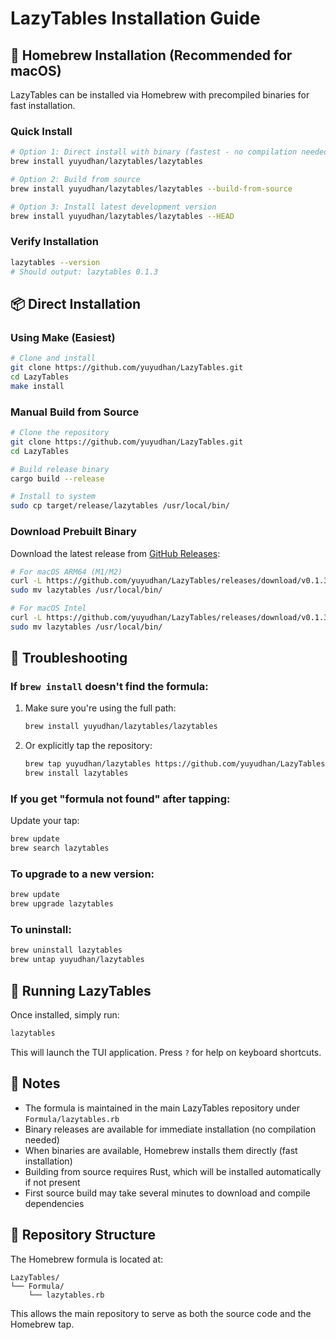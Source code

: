 # LazyTables Installation Guide

## 🍺 Homebrew Installation (Recommended for macOS)

LazyTables can be installed via Homebrew with precompiled binaries for fast installation.

### Quick Install

```bash
# Option 1: Direct install with binary (fastest - no compilation needed)
brew install yuyudhan/lazytables/lazytables

# Option 2: Build from source
brew install yuyudhan/lazytables/lazytables --build-from-source

# Option 3: Install latest development version
brew install yuyudhan/lazytables/lazytables --HEAD
```

### Verify Installation

```bash
lazytables --version
# Should output: lazytables 0.1.3
```

## 📦 Direct Installation

### Using Make (Easiest)

```bash
# Clone and install
git clone https://github.com/yuyudhan/LazyTables.git
cd LazyTables
make install
```

### Manual Build from Source

```bash
# Clone the repository
git clone https://github.com/yuyudhan/LazyTables.git
cd LazyTables

# Build release binary
cargo build --release

# Install to system
sudo cp target/release/lazytables /usr/local/bin/
```

### Download Prebuilt Binary

Download the latest release from [GitHub Releases](https://github.com/yuyudhan/LazyTables/releases):

```bash
# For macOS ARM64 (M1/M2)
curl -L https://github.com/yuyudhan/LazyTables/releases/download/v0.1.3/lazytables-v0.1.3-aarch64-apple-darwin.tar.gz | tar xz
sudo mv lazytables /usr/local/bin/

# For macOS Intel
curl -L https://github.com/yuyudhan/LazyTables/releases/download/v0.1.3/lazytables-v0.1.3-x86_64-apple-darwin.tar.gz | tar xz
sudo mv lazytables /usr/local/bin/
```

## 🔧 Troubleshooting

### If `brew install` doesn't find the formula:

1. Make sure you're using the full path:
   ```bash
   brew install yuyudhan/lazytables/lazytables
   ```

2. Or explicitly tap the repository:
   ```bash
   brew tap yuyudhan/lazytables https://github.com/yuyudhan/LazyTables.git
   brew install lazytables
   ```

### If you get "formula not found" after tapping:

Update your tap:
```bash
brew update
brew search lazytables
```

### To upgrade to a new version:

```bash
brew update
brew upgrade lazytables
```

### To uninstall:

```bash
brew uninstall lazytables
brew untap yuyudhan/lazytables
```

## 🚀 Running LazyTables

Once installed, simply run:

```bash
lazytables
```

This will launch the TUI application. Press `?` for help on keyboard shortcuts.

## 📝 Notes

- The formula is maintained in the main LazyTables repository under `Formula/lazytables.rb`
- Binary releases are available for immediate installation (no compilation needed)
- When binaries are available, Homebrew installs them directly (fast installation)
- Building from source requires Rust, which will be installed automatically if not present
- First source build may take several minutes to download and compile dependencies

## 🔗 Repository Structure

The Homebrew formula is located at:
```
LazyTables/
└── Formula/
    └── lazytables.rb
```

This allows the main repository to serve as both the source code and the Homebrew tap.